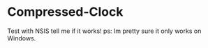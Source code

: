 # Compressed-Clock
Test with NSIS tell me if it works! ps: Im pretty sure it only works on Windows.
